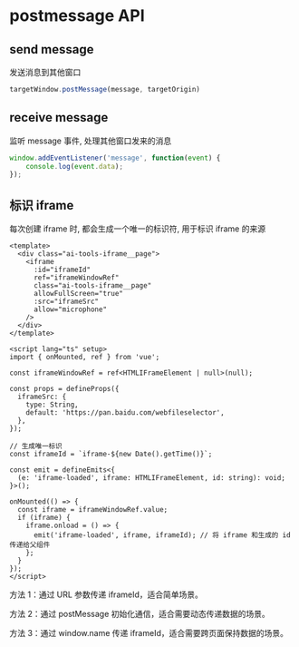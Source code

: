 # postmessage API

## send message

发送消息到其他窗口

``` js
targetWindow.postMessage(message, targetOrigin)
```

## receive message

监听 message 事件, 处理其他窗口发来的消息

``` js
window.addEventListener('message', function(event) {
    console.log(event.data);
});
```

## 标识 iframe

每次创建 iframe 时, 都会生成一个唯一的标识符, 用于标识 iframe 的来源

```  vue
<template>
  <div class="ai-tools-iframe__page">
    <iframe
      :id="iframeId"
      ref="iframeWindowRef"
      class="ai-tools-iframe__page"
      allowFullScreen="true"
      :src="iframeSrc"
      allow="microphone"
    />
  </div>
</template>

<script lang="ts" setup>
import { onMounted, ref } from 'vue';

const iframeWindowRef = ref<HTMLIFrameElement | null>(null);

const props = defineProps({
  iframeSrc: {
    type: String,
    default: 'https://pan.baidu.com/webfileselector',
  },
});

// 生成唯一标识
const iframeId = `iframe-${new Date().getTime()}`;

const emit = defineEmits<{
  (e: 'iframe-loaded', iframe: HTMLIFrameElement, id: string): void;
}>();

onMounted(() => {
  const iframe = iframeWindowRef.value;
  if (iframe) {
    iframe.onload = () => {
      emit('iframe-loaded', iframe, iframeId); // 将 iframe 和生成的 id 传递给父组件
    };
  }
});
</script>

```

方法 1：通过 URL 参数传递 iframeId，适合简单场景。

方法 2：通过 postMessage 初始化通信，适合需要动态传递数据的场景。

方法 3：通过 window.name 传递 iframeId，适合需要跨页面保持数据的场景。

